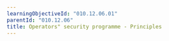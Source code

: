 ```yaml
---
learningObjectiveId: "010.12.06.01"
parentId: "010.12.06"
title: Operators" security programme - Principles
---
```

